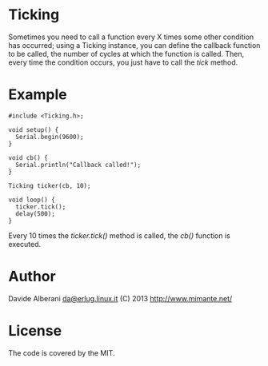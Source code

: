 Ticking
=======

Sometimes you need to call a function every X times some other condition has occurred; using a Ticking instance, you can define the callback function to be called, the number of cycles at which the function is called. Then, every time the condition occurs, you just have to call the *tick* method.


Example
=======

	#include <Ticking.h>;

	void setup() {
	  Serial.begin(9600);
	}

	void cb() {
	  Serial.println("Callback called!");
	}

	Ticking ticker(cb, 10);

	void loop() {
	  ticker.tick();
	  delay(500);
	}

Every 10 times the *ticker.tick()* method is called, the *cb()* function is executed.


Author
======

Davide Alberani <da@erlug.linux.it> (C) 2013
http://www.mimante.net/

License
=======

The code is covered by the MIT.
